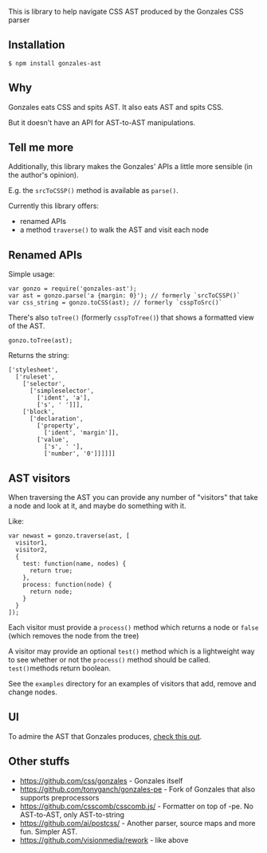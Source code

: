 This is library to help navigate CSS AST produced by the Gonzales CSS parser

## Installation

    $ npm install gonzales-ast

## Why

Gonzales eats CSS and spits AST. It also eats AST and spits CSS.

But it doesn't have an API for AST-to-AST manipulations.


## Tell me more

Additionally, this library makes the Gonzales' APIs a little more sensible (in the author's opinion).

E.g. the `srcToCSSP()` method is available as `parse()`.

Currently this library offers:
 - renamed APIs
 - a method `traverse()` to walk the AST and visit each node

## Renamed APIs

Simple usage:

    var gonzo = require('gonzales-ast');
    var ast = gonzo.parse('a {margin: 0}'); // formerly `srcToCSSP()`
    var css_string = gonzo.toCSS(ast); // formerly `csspToSrc()`
  
There's also `toTree()` (formerly `csspToTree()`) that shows a formatted view of the AST.

    gonzo.toTree(ast);
  
Returns the string:

    ['stylesheet', 
      ['ruleset', 
        ['selector', 
          ['simpleselector', 
            ['ident', 'a'], 
            ['s', ' ']]], 
        ['block', 
          ['declaration', 
            ['property', 
              ['ident', 'margin']], 
            ['value', 
              ['s', ' '], 
              ['number', '0']]]]]]


## AST visitors

When traversing the AST you can provide any number of "visitors" that take a node and look at it, and maybe do something with it.

Like:

    var newast = gonzo.traverse(ast, [
      visitor1,
      visitor2,
      {
        test: function(name, nodes) {
          return true;
        },
        process: function(node) {
          return node;
        }
      }
    ]);


Each visitor must provide a `process()` method which returns a node or `false` (which removes the node from the tree)

A visitor may provide an optional `test()` method which is a lightweight way to see whether or not the `process()` method should be called. `test()`methods return boolean.

See the `examples` directory for an examples of visitors that add, remove and change nodes.

## UI

To admire the AST that Gonzales produces, [check this out](http://www.phpied.com/files/gonzo/test.html).

## Other stuffs

 - https://github.com/css/gonzales - Gonzales itself
 - https://github.com/tonyganch/gonzales-pe - Fork of Gonzales that also supports preprocessors
 - https://github.com/csscomb/csscomb.js/ - Formatter on top of -pe. No AST-to-AST, only AST-to-string
 - https://github.com/ai/postcss/ - Another parser, source maps and more fun. Simpler AST.
 - https://github.com/visionmedia/rework - like above
